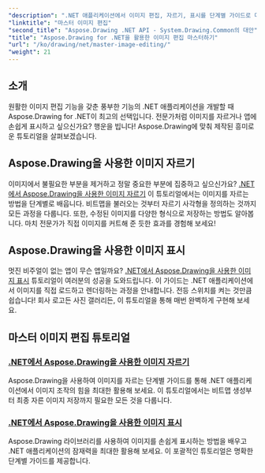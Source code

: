 ```yaml
---
"description": ".NET 애플리케이션에서 이미지 편집, 자르기, 표시를 단계별 가이드로 마스터하기 위한 Aspose.Drawing for .NET 튜토리얼을 살펴보세요."
"linktitle": "마스터 이미지 편집"
"second_title": "Aspose.Drawing .NET API - System.Drawing.Common의 대안"
"title": "Aspose.Drawing for .NET을 활용한 이미지 편집 마스터하기"
"url": "/ko/drawing/net/master-image-editing/"
"weight": 21
---
```


## 소개

원활한 이미지 편집 기능을 갖춘 풍부한 기능의 .NET 애플리케이션을 개발할 때 Aspose.Drawing for .NET이 최고의 선택입니다. 전문가처럼 이미지를 자르거나 앱에 손쉽게 표시하고 싶으신가요? 행운을 빕니다! Aspose.Drawing에 맞춰 제작된 흥미로운 튜토리얼을 살펴보겠습니다.

## Aspose.Drawing을 사용한 이미지 자르기  
이미지에서 불필요한 부분을 제거하고 정말 중요한 부분에 집중하고 싶으신가요? [.NET에서 Aspose.Drawing을 사용한 이미지 자르기](./image-cropping/) 이 튜토리얼에서는 이미지를 자르는 방법을 단계별로 배웁니다. 비트맵을 불러오는 것부터 자르기 사각형을 정의하는 것까지 모든 과정을 다룹니다. 또한, 수정된 이미지를 다양한 형식으로 저장하는 방법도 알아봅니다. 마치 전문가가 직접 이미지를 커트해 준 듯한 효과를 경험해 보세요!  

## Aspose.Drawing을 사용한 이미지 표시  
멋진 비주얼이 없는 앱이 무슨 앱일까요? [.NET에서 Aspose.Drawing을 사용한 이미지 표시](./image-display/) 튜토리얼이 여러분의 성공을 도와드립니다. 이 가이드는 .NET 애플리케이션에서 이미지를 직접 로드하고 렌더링하는 과정을 안내합니다. 전등 스위치를 켜는 것만큼 쉽습니다! 회사 로고든 사진 갤러리든, 이 튜토리얼을 통해 매번 완벽하게 구현해 보세요.
  
## 마스터 이미지 편집 튜토리얼
### [.NET에서 Aspose.Drawing을 사용한 이미지 자르기](./image-cropping/)
Aspose.Drawing을 사용하여 이미지를 자르는 단계별 가이드를 통해 .NET 애플리케이션에서 이미지 조작의 힘을 최대한 활용해 보세요. 이 튜토리얼에서는 비트맵 생성부터 최종 자른 이미지 저장까지 필요한 모든 것을 다룹니다.
### [.NET에서 Aspose.Drawing을 사용한 이미지 표시](./image-display/)
Aspose.Drawing 라이브러리를 사용하여 이미지를 손쉽게 표시하는 방법을 배우고 .NET 애플리케이션의 잠재력을 최대한 활용해 보세요. 이 포괄적인 튜토리얼은 명확한 단계별 가이드를 제공합니다.